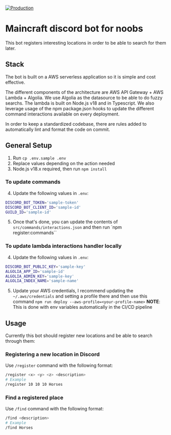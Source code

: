 [![Production](https://github.com/rodrigomata/minecraft-bot/actions/workflows/production.yml/badge.svg?branch=main)](https://github.com/rodrigomata/minecraft-bot/actions/workflows/production.yml)

# Maincraft discord bot for noobs
This bot registers interesting locations in order to be able to search for them later.

## Stack
The bot is built on a AWS serverless application so it is simple and cost effective.

The different components of the architecture are AWS API Gateway + AWS Lambda + Algolia. We use Algolia as the datasource to be able to do fuzzy searchs. The lambda is built on Node.js v18 and in Typescript. We also leverage usage of the npm package.json hooks to update the different command interactions available on every deployment.

In order to keep a standardized codebase, there are rules added to automatically lint and format the code on commit.

## General Setup
1. Run `cp .env.sample .env`
2. Replace values depending on the action needed
3. Node.js v18.x required, then run `npm install`

### To update commands
4. Update the following values in `.env`:
```bash
DISCORD_BOT_TOKEN='sample-token'
DISCORD_BOT_CLIENT_ID='sample-id'
GUILD_ID='sample-id'
```
5. Once that's done, you can update the contents of `src/commands/interactions.json` and then run `npm register:commands``

### To update lambda interactions handler locally
4. Update the following values in `.env`:
```bash
DISCORD_BOT_PUBLIC_KEY='sample-key'
ALGOLIA_APP_ID='sample-id'
ALGOLIA_ADMIN_KEY='sample-key'
ALGOLIA_INDEX_NAME='sample-name'
```
5. Update your AWS credentials, I recommend updating the `~/.aws/credentials` and setting a profile there and then use this command `npm run deploy --aws-profile=<your-profile-name>`
**NOTE**: This is done with env variables automatically in the CI/CD pipeline

## Usage
Currently this bot should register new locations and be able to search through them:

### Registering a new location in Discord
Use `/register` command with the following format:
```bash
/register <x> <y> <z> <description>
# Example
/register 10 10 10 Horses
```

### Find a registered place
Use `/find` command with the following format:

```bash
/find <description>
# Example
/find Horses
```